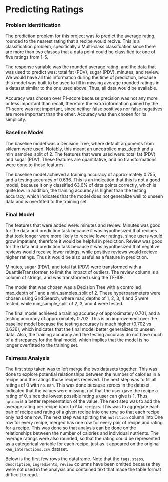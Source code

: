 # Predicting Ratings

### Problem Identification

The prediction problem for this project was to predict the average rating, rounded to the nearest rating that a recipe would recive. This is a classification problem, specifically a Multi-class classifcation since there are more than two classes that a data point could be classified to: one of five ratings from 1-5.

The response variable was the rounded average rating, and the data that was used to predict was: total fat (PDV), sugar (PDV), minutes, and review. We would have all this information during the time of prediction, because this model was built to be used to fill in missing average rounded ratings in a dataset similar to the one used above. Thus, all data would be available.

Accuracy was chosen over F1-score because precision was not any more or less important than recall, therefore the extra information gained by the F1-score was not important, since neither false positives nor false negatives are more important than the other. Accuracy was then chosen for its simplicity.

### Baseline Model

The baseline model was a Decision Tree, where default arguments from sklearn were used. Notably, this meant an uncotrolled max_depth and a min_samples_split of 2. The features that were used were: total fat (PDV) and sugar (PDV). These features are quantitative, and no transformations were done to these features.

The baseline model achieved a training accuracy of approximately 0.755, and a testing accuracy of 0.636. This is an indication that this is not a good model, because it only classified 63.6% of data points correctly, which is quite low. In addition, the training accuracy is higher than the testing accuracy, which indicates that the model does not generalize well to unseen data and is overfitted to the training set.

### Final Model

The features that were added were: minutes and review. Minutes was good for the data and prediction task because it was hypothesized that recipes that took longer were more likely to receive lower ratings, since users would grow impatient, therefore it would be helpful in prediction. Review was good for the data and prediction task because it was hypothesized that negative reviews would receive lower ratings, while positive reviews would recieve higher ratings. Thus it would be also useful as a feature in prediction.

Minutes, sugar (PDV), and total fat (PDV) were transformed with a QuantileTransformer, to limit the impact of outliers. The review column is a column of strings, and was transformed using the TF-IDF.

The model that was chosen was a Decision Tree with a controlled max_depth of 1 and a min_samples_split of 2. These hyperparameters were chosen using Grid Search, where max_depths of 1, 2, 3, 4 and 5 were tested, while min_sample_split of 2, 3, and 4 were tested.

The final model achieved a training accuracy of approximately 0.701, and a testing accuracy of approximately 0.702. This is an improvement over the baseline model because the testing accuracy is much higher (0.702 vs 0.636), which indicates that the final model better generalizes to unseen data. Also, the training accuracy and the testing accuracy do not have much of a disrepancy for the final model, which implies that the model is no longer overfitted to the training set.

### Fairness Analysis

The first step taken was to left merge the two datasets together. This was done to explore potential relationships between the number of calories in a recipe and the ratings those recipes received. The next step was to fill all ratings of 0 with `np.nan`. This was done because zeroes in the dataset indicated that the values were missing, not that the user gave the recipe a rating of 0, since the lowest possible rating a user can give is 1. Thus, `np.nan` is a better representation of the value. The next step was to add the average rating per recipe back to `RAW_recipes`. This was to aggregate each pair of recipe and rating of a given recipe into one row, so that each recipe only had one row. The next step was splitting the `nutrition` column into
One row for every recipe, merged has one row for every pair of recipe and rating for a recipe. This was done so that analysis can be done on the relationships between the number of calories and individual nutrients. The average ratings were also rounded, so that the rating could be represented as a categorical variable for each recipe, just as it appeared on the original `RAW_interactions.csv` dataset.

Below is the first few rows the dataframe. Note that the `tags`, `steps`, `description`, `ingredients`, `review` columns have been omitted because they were not used in the analysis and contained text that made the table format difficult to read.
